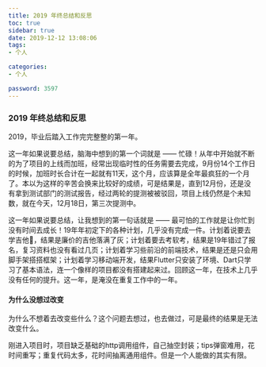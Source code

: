 ```yaml
---
title: 2019 年终总结和反思
toc: true
sidebar: true
date: 2019-12-12 13:08:06
tags:
- 个人

categories:
- 个人

password: 3597
---
```


### 2019 年终总结和反思

2019，毕业后踏入工作完完整整的第一年。



这一年如果说要总结，脑海中想到的第一个词就是 ——  忙碌！从年中开始就不断的为了项目的上线而加班，经常出现临时性的任务需要去完成，9月份14个工作日的时候，加班时长合计在一起就有11天，这个月，应该算是全年最疯狂的一个月了。本以为这样的辛苦会换来比较好的成绩，可是结果是，直到12月份，还是没有拿到测试部门的测试报告，经过两轮的提测被被驳回，项目上线仍然是个未知数，就在今天，12月18日，第三次提测中。



这一年如果说要总结，让我想到的第一句话就是 —— 最可怕的工作就是让你忙到没有时间去成长！19年年初定下的各种计划，几乎没有完成一件。计划着说要去学吉他🎸，结果是廉价的吉他落满了灰；计划着要去考软考，结果是19年错过了报名，复习资料也没有看过几页；计划着学习些前沿的前端技术，结果是还是只会用脚手架搭搭框架；计划着学习移动端开发，结果Flutter只安装了环境、Dart只学习了基本语法，连一个像样的项目都没有搭建起来过。回顾这一年，在技术上几乎没有任何的提升。这一年，是淹没在重复工作中的一年。



#### 为什么没想过改变

为什么不想着去改变些什么？这个问题去想过，也去做过，可是最终的结果是无法改变什么。

刚进入项目时，项目缺乏基础的http调用组件，自己抽空封装；tips弹窗难用，花时间重写；重复代码太多，花时间抽离通用组件。但是一个人能做的其实有限。